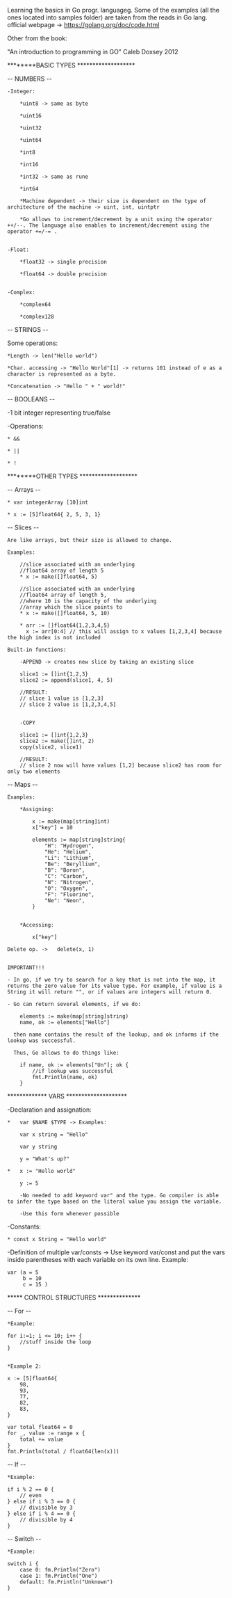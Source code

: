 Learning the basics in Go progr. languageg. Some of the examples (all the ones located into samples folder) are taken from the reads in Go lang. official webpage -> https://golang.org/doc/code.html 

Other from the book:

"An introduction to programming in GO"
Caleb Doxsey
2012



********BASIC TYPES *******************

-- NUMBERS --

	-Integer:

		*uint8 -> same as byte

		*uint16
		
		*uint32
		
		*uint64
		
		*int8 
		
		*int16
		
		*int32 -> same as rune
		
		*int64
		
		*Machine dependent -> their size is dependent on the type of architecture of the machine -> uint, int, uintptr 

		*Go allows to increment/decrement by a unit using the operator ++/--. The language also enables to increment/decrement using the operator +=/-= .
	

	-Float:

		*float32 -> single precision
	
		*float64 -> double precision
	

	-Complex:
	
		*complex64
	
		*complex128	


-- STRINGS --

Some operations:

	*Length -> len("Hello world")

	*Char. accessing -> "Hello World"[1] -> returns 101 instead of e as a character is represented as a byte.  

	*Concatenation -> "Hello " + " world!"	


-- BOOLEANS --	

-1 bit integer representing true/false

-Operations:

	* &&

	* ||

	* !	



********OTHER TYPES *******************	

-- Arrays --

	* var integerArray [10]int

	* x := [5]float64{ 2, 5, 3, 1}


-- Slices --	

	Are like arrays, but their size is allowed to change.

	Examples:

		//slice associated with an underlying
		//float64 array of length 5
		* x := make([]float64, 5)

		//slice associated with an underlying
		//float64 array of length 5,
		//where 10 is the capacity of the underlying
		//array which the slice points to
		* x := make([]float64, 5, 10)

		* arr := []float64{1,2,3,4,5}
		  x := arr[0:4] // this will assign to x values [1,2,3,4] because the high index is not included

	Built-in functions:

		-APPEND -> creates new slice by taking an existing slice

		slice1 := []int{1,2,3}
     	slice2 := append(slice1, 4, 5)	

     	//RESULT:
     	// slice 1 value is [1,2,3]
     	// slice 2 value is [1,2,3,4,5]


     	-COPY 

     	slice1 := []int{1,2,3}
	    slice2 := make([]int, 2)
	    copy(slice2, slice1)

	    //RESULT:
	    // slice 2 now will have values [1,2] because slice2 has room for only two elements


-- Maps --	

	Examples:

		*Assigning:

			x := make(map[string]int)
			x["key"] = 10

			elements := map[string]string{
			    "H": "Hydrogen",
			    "He": "Helium",
			    "Li": "Lithium",
			    "Be": "Beryllium",
			    "B": "Boron",
			    "C": "Carbon",
			    "N": "Nitrogen",
			    "O": "Oxygen",
			    "F": "Fluorine",
			    "Ne": "Neon",
			}


		*Accessing:

			x["key"]

	Delete op. ->	delete(x, 1)	

	
	IMPORTANT!!!
	
	- In go, if we try to search for a key that is not into the map, it returns the zero value for its value type. For example, if value is a String it will return "", or if values are integers will return 0.  

	- Go can return several elements, if we do:

		elements := make(map[string]string)
		name, ok := elements["Hello"]	

	  then name contains the result of the lookup, and ok informs if the lookup was successful.

	  Thus, Go allows to do things like:

	  	if name, ok := elements["Un"]; ok {
	  		//if lookup was successful
	    	fmt.Println(name, ok)
		}


************* VARS ********************

-Declaration and assignation:

	* 	var $NAME $TYPE -> Examples: 

		var x string = "Hello"

		var y string

		y = "What's up?"
	
	* 	x := "Hello world"

		y := 5

		-No needed to add keyword var" and the type. Go compiler is able to infer the type based on the literal value you assign the variable. 

		-Use this form whenever possible


-Constants:

	* const x String = "Hello world"


-Definition of multiple var/consts -> Use keyword var/const and put the vars inside parentheses with each variable on its own line. Example:
	
	var (a = 5
		 b = 10
		 c = 15 )	


***** CONTROL STRUCTURES **************		 	

-- For --

	*Example:
	
	for i:=1; i <= 10; i++ {
		//stuff inside the loop
	}


	*Example 2:

	x := [5]float64{
	    98,
	    93,
	    77,
	    82,
	    83,
	}

	var total float64 = 0
	for _, value := range x {
    	total += value
	}
	fmt.Println(total / float64(len(x)))
	

-- If --
	
	*Example:

	if i % 2 == 0 {
		// even
	} else if i % 3 == 0 {
		// divisible by 3
	} else if i % 4 == 0 {
		// divisible by 4
	}


-- Switch --

	*Example:

	switch i {
		case 0: fm.Println("Zero")
		case 1: fm.Println("One")
		default: fm.Println("Unknown")
	}	


